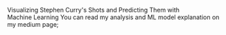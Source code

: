 Visualizing Stephen Curry's Shots and Predicting Them with Machine Learning
You can read my analysis and ML model explanation on my medium page;



